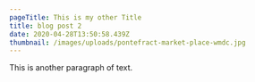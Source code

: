```yaml
---
pageTitle: This is my other Title
title: blog post 2
date: 2020-04-28T13:50:58.439Z
thumbnail: /images/uploads/pontefract-market-place-wmdc.jpg
---
```

This is another paragraph of text.